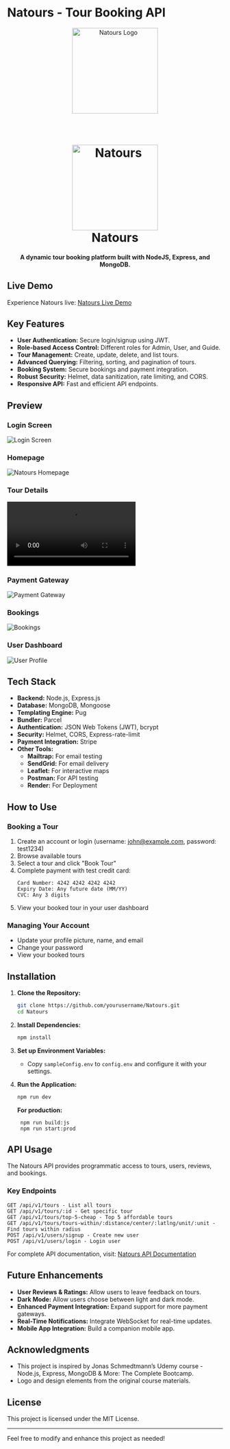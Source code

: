 # Natours - Tour Booking API

<p align="center">
  <a href="https://natours-shubhanan.onrender.com/">
    <img src="https://github.com/shubhs27/Natours/blob/master/public/img/logo-green-round.png" alt="Natours Logo" width="200">
  </a>
</p>

<h1 align="center">
  <br>
  <img src="https://github.com/shubhs27/Natours/blob/master/public/img/logo-green-round.png" alt="Natours" width="200">
  <br>
  Natours
  <br>
</h1>

<h4 align="center">A dynamic tour booking platform built with NodeJS, Express, and MongoDB.</h4>

## Live Demo

Experience Natours live: [Natours Live Demo](https://natours-shubhanan.onrender.com/)

## Key Features

- **User Authentication:** Secure login/signup using JWT.
- **Role-based Access Control:** Different roles for Admin, User, and Guide.
- **Tour Management:** Create, update, delete, and list tours.
- **Advanced Querying:** Filtering, sorting, and pagination of tours.
- **Booking System:** Secure bookings and payment integration.
- **Robust Security:** Helmet, data sanitization, rate limiting, and CORS.
- **Responsive API:** Fast and efficient API endpoints.

## Preview

### Login Screen

![Login Screen](screenshots/Login.png)

### Homepage

![Natours Homepage](screenshots/Homepage.png)

### Tour Details

![Tour Details](screenshots/Tour.mov)

### Payment Gateway

![Payment Gateway](screenshots/Payment.png)

### Bookings

![Bookings](screenshots/Bookings.png)

### User Dashboard

![User Profile](screenshots/Profile.png)

## Tech Stack

- **Backend:** Node.js, Express.js
- **Database:** MongoDB, Mongoose
- **Templating Engine:** Pug
- **Bundler:** Parcel
- **Authentication:** JSON Web Tokens (JWT), bcrypt
- **Security:** Helmet, CORS, Express-rate-limit
- **Payment Integration:** Stripe
- **Other Tools:**
  - **Mailtrap:** For email testing
  - **SendGrid:** For email delivery
  - **Leaflet:** For interactive maps
  - **Postman:** For API testing
  - **Render:** For Deployment

## How to Use

### Booking a Tour

1. Create an account or login (username: john@example.com, password: test1234)
2. Browse available tours
3. Select a tour and click "Book Tour"
4. Complete payment with test credit card:
   ```
   Card Number: 4242 4242 4242 4242
   Expiry Date: Any future date (MM/YY)
   CVC: Any 3 digits
   ```
5. View your booked tour in your user dashboard

### Managing Your Account

- Update your profile picture, name, and email
- Change your password
- View your booked tours

## Installation

1. **Clone the Repository:**

   ```sh
   git clone https://github.com/yourusername/Natours.git
   cd Natours
   ```

2. **Install Dependencies:**

   ```sh
   npm install
   ```

3. **Set up Environment Variables:**

   - Copy `sampleConfig.env` to `config.env` and configure it with your settings.

4. **Run the Application:**

   ```sh
   npm run dev
   ```

   **For production:**

   ```
    npm run build:js
    npm run start:prod
   ```

## API Usage

The Natours API provides programmatic access to tours, users, reviews, and bookings.

### Key Endpoints

```
GET /api/v1/tours - List all tours
GET /api/v1/tours/:id - Get specific tour
GET /api/v1/tours/top-5-cheap - Top 5 affordable tours
GET /api/v1/tours/tours-within/:distance/center/:latlng/unit/:unit - Find tours within radius
POST /api/v1/users/signup - Create new user
POST /api/v1/users/login - Login user
```

For complete API documentation, visit: [Natours API Documentation](https://documenter.getpostman.com/view/41999888/2sAYdeNY3G)

## Future Enhancements

- **User Reviews & Ratings:** Allow users to leave feedback on tours.
- **Dark Mode:** Allow users choose between light and dark mode.
- **Enhanced Payment Integration:** Expand support for more payment gateways.
- **Real-Time Notifications:** Integrate WebSocket for real-time updates.
- **Mobile App Integration:** Build a companion mobile app.

## Acknowledgments

- This project is inspired by Jonas Schmedtmann’s Udemy course - Node.js, Express, MongoDB & More: The Complete Bootcamp.
- Logo and design elements from the original course materials.

## License

This project is licensed under the MIT License.

---

Feel free to modify and enhance this project as needed!
